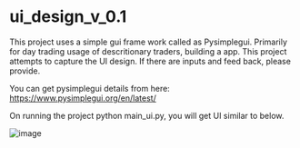 # ui_design_v_0.1

This project uses a simple gui frame work called as Pysimplegui. Primarily for day trading usage of descritionary traders, building a app. This project attempts to capture the UI design. If there are inputs and feed back, please provide.

You can get pysimplegui details from here:  https://www.pysimplegui.org/en/latest/

On running the project python main_ui.py, you will get UI similar to below. 

![image](https://github.com/tarakbluru/ui_design_v_0.1/assets/1935750/3279d760-8977-40b8-af85-04a026ce24f0)


